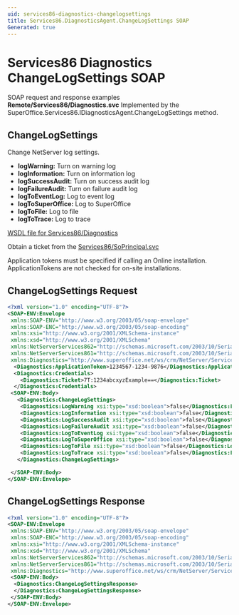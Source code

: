 ```yaml
---
uid: services86-diagnostics-changelogsettings
title: Services86.DiagnosticsAgent.ChangeLogSettings SOAP
Generated: true
---
```


# Services86 Diagnostics ChangeLogSettings SOAP

SOAP request and response examples **Remote/Services86/Diagnostics.svc**
Implemented by the <see cref="M:SuperOffice.Services86.IDiagnosticsAgent.ChangeLogSettings">SuperOffice.Services86.IDiagnosticsAgent.ChangeLogSettings</see> method.

## ChangeLogSettings

Change NetServer log settings.

* **logWarning:** Turn on warning log
* **logInformation:** Turn on information log
* **logSuccessAudit:** Turn on success audit log
* **logFailureAudit:** Turn on failure audit log
* **logToEventLog:** Log to event log
* **logToSuperOffice:** Log to SuperOffice
* **logToFile:** Log to file
* **logToTrace:** Log to trace



[WSDL file for Services86/Diagnostics](../Services86-Diagnostics.md)

Obtain a ticket from the [Services86/SoPrincipal.svc](../SoPrincipal/index.md)

Application tokens must be specified if calling an Online installation. ApplicationTokens are not checked for on-site installations.

## ChangeLogSettings Request

```xml
<?xml version="1.0" encoding="UTF-8"?>
<SOAP-ENV:Envelope
 xmlns:SOAP-ENV="http://www.w3.org/2003/05/soap-envelope"
 xmlns:SOAP-ENC="http://www.w3.org/2003/05/soap-encoding"
 xmlns:xsi="http://www.w3.org/2001/XMLSchema-instance"
 xmlns:xsd="http://www.w3.org/2001/XMLSchema"
 xmlns:NetServerServices862="http://schemas.microsoft.com/2003/10/Serialization/Arrays"
 xmlns:NetServerServices861="http://schemas.microsoft.com/2003/10/Serialization/"
 xmlns:Diagnostics="http://www.superoffice.net/ws/crm/NetServer/Services86">
  <Diagnostics:ApplicationToken>1234567-1234-9876</Diagnostics:ApplicationToken>
  <Diagnostics:Credentials>
    <Diagnostics:Ticket>7T:1234abcxyzExample==</Diagnostics:Ticket>
  </Diagnostics:Credentials>
 <SOAP-ENV:Body>
   <Diagnostics:ChangeLogSettings>
    <Diagnostics:LogWarning xsi:type="xsd:boolean">false</Diagnostics:LogWarning>
    <Diagnostics:LogInformation xsi:type="xsd:boolean">false</Diagnostics:LogInformation>
    <Diagnostics:LogSuccessAudit xsi:type="xsd:boolean">false</Diagnostics:LogSuccessAudit>
    <Diagnostics:LogFailureAudit xsi:type="xsd:boolean">false</Diagnostics:LogFailureAudit>
    <Diagnostics:LogToEventLog xsi:type="xsd:boolean">false</Diagnostics:LogToEventLog>
    <Diagnostics:LogToSuperOffice xsi:type="xsd:boolean">false</Diagnostics:LogToSuperOffice>
    <Diagnostics:LogToFile xsi:type="xsd:boolean">false</Diagnostics:LogToFile>
    <Diagnostics:LogToTrace xsi:type="xsd:boolean">false</Diagnostics:LogToTrace>
   </Diagnostics:ChangeLogSettings>

 </SOAP-ENV:Body>
</SOAP-ENV:Envelope>

```


## ChangeLogSettings Response

```xml
<?xml version="1.0" encoding="UTF-8"?>
<SOAP-ENV:Envelope
 xmlns:SOAP-ENV="http://www.w3.org/2003/05/soap-envelope"
 xmlns:SOAP-ENC="http://www.w3.org/2003/05/soap-encoding"
 xmlns:xsi="http://www.w3.org/2001/XMLSchema-instance"
 xmlns:xsd="http://www.w3.org/2001/XMLSchema"
 xmlns:NetServerServices862="http://schemas.microsoft.com/2003/10/Serialization/Arrays"
 xmlns:NetServerServices861="http://schemas.microsoft.com/2003/10/Serialization/"
 xmlns:Diagnostics="http://www.superoffice.net/ws/crm/NetServer/Services86">
 <SOAP-ENV:Body>
  <Diagnostics:ChangeLogSettingsResponse>
  </Diagnostics:ChangeLogSettingsResponse>
 </SOAP-ENV:Body>
</SOAP-ENV:Envelope>

```

